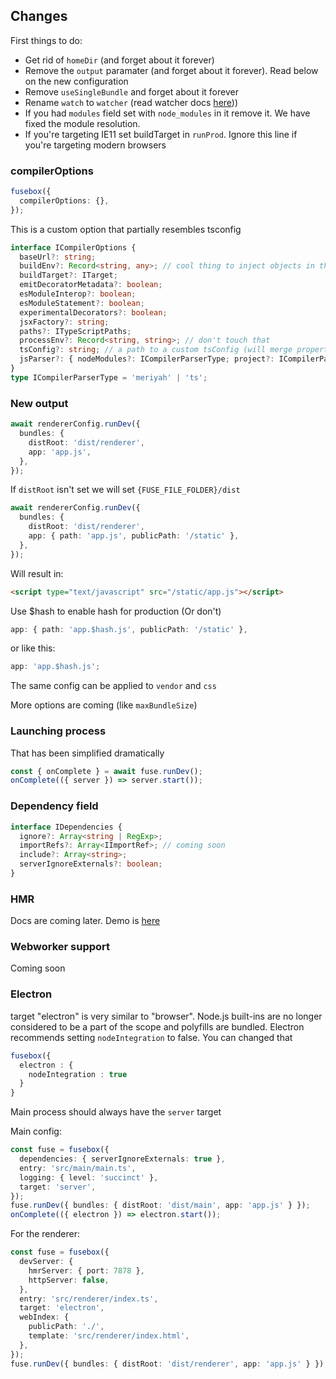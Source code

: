 ## Changes

First things to do:

- Get rid of `homeDir` (and forget about it forever)
- Remove the `output` paramater (and forget about it forever). Read below on the new configuration
- Remove `useSingleBundle` and forget about it forever
- Rename `watch` to `watcher` (read watcher docs [here](./watcher.md)))
- If you had `modules` field set with `node_modules` in it remove it. We have fixed the module resolution.
- If you're targeting IE11 set buildTarget in `runProd`. Ignore this line if you're targeting modern browsers

### compilerOptions

```ts
fusebox({
  compilerOptions: {},
});
```

This is a custom option that partially resembles tsconfig

```ts
interface ICompilerOptions {
  baseUrl?: string;
  buildEnv?: Record<string, any>; // cool thing to inject objects in the code
  buildTarget?: ITarget;
  emitDecoratorMetadata?: boolean;
  esModuleInterop?: boolean;
  esModuleStatement?: boolean;
  experimentalDecorators?: boolean;
  jsxFactory?: string;
  paths?: ITypeScriptPaths;
  processEnv?: Record<string, string>; // don't touch that
  tsConfig?: string; // a path to a custom tsConfig (will merge properties)
  jsParser?: { nodeModules?: ICompilerParserType; project?: ICompilerParserType };
}
type ICompilerParserType = 'meriyah' | 'ts';
```

### New output

```ts
await rendererConfig.runDev({
  bundles: {
    distRoot: 'dist/renderer',
    app: 'app.js',
  },
});
```

If `distRoot` isn't set we will set `{FUSE_FILE_FOLDER}/dist`

```ts
await rendererConfig.runDev({
  bundles: {
    distRoot: 'dist/renderer',
    app: { path: 'app.js', publicPath: '/static' },
  },
});
```

Will result in:

```html
<script type="text/javascript" src="/static/app.js"></script>
```

Use \$hash to enable hash for production (Or don't)

```ts
app: { path: 'app.$hash.js', publicPath: '/static' },
```

or like this:

```ts
app: 'app.$hash.js';
```

The same config can be applied to `vendor` and `css`

More options are coming (like `maxBundleSize`)

### Launching process

That has been simplified dramatically

```ts
const { onComplete } = await fuse.runDev();
onComplete(({ server }) => server.start());
```

### Dependency field

```ts
interface IDependencies {
  ignore?: Array<string | RegExp>;
  importRefs?: Array<IImportRef>; // coming soon
  include?: Array<string>;
  serverIgnoreExternals?: boolean;
}
```

### HMR

Docs are coming later. Demo is [here](https://github.com/fuse-box/sandbox/tree/master/hmr-plugin-example)

### Webworker support

Coming soon

### Electron

target "electron" is very similar to "browser". Node.js built-ins are no longer considered to be a part of the scope and
polyfills are bundled. Electron recommends setting `nodeIntegration` to false. You can changed that

```ts
fusebox({
  electron : {
    nodeIntegration : true
  }
}
```

Main process should always have the `server` target

Main config:

```ts
const fuse = fusebox({
  dependencies: { serverIgnoreExternals: true },
  entry: 'src/main/main.ts',
  logging: { level: 'succinct' },
  target: 'server',
});
fuse.runDev({ bundles: { distRoot: 'dist/main', app: 'app.js' } });
onComplete(({ electron }) => electron.start());
```

For the renderer:

```ts
const fuse = fusebox({
  devServer: {
    hmrServer: { port: 7878 },
    httpServer: false,
  },
  entry: 'src/renderer/index.ts',
  target: 'electron',
  webIndex: {
    publicPath: './',
    template: 'src/renderer/index.html',
  },
});
fuse.runDev({ bundles: { distRoot: 'dist/renderer', app: 'app.js' } });
```
